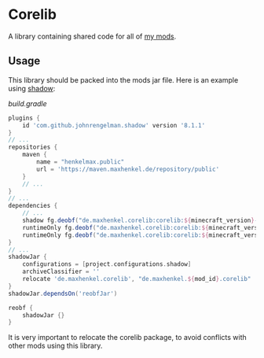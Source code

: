 # Corelib

A library containing shared code for all of [my mods](https://modrepo.de).

## Usage

This library should be packed into the mods jar file.
Here is an example using [shadow](https://github.com/johnrengelman/shadow):

*build.gradle*
``` groovy
plugins {
    id 'com.github.johnrengelman.shadow' version '8.1.1'
}
// ...
repositories {
    maven {
        name = "henkelmax.public"
        url = 'https://maven.maxhenkel.de/repository/public'
    }
    // ...
}
// ...
dependencies {
    // ...
    shadow fg.deobf("de.maxhenkel.corelib:corelib:${minecraft_version}-${corelib_version}:api")
    runtimeOnly fg.deobf("de.maxhenkel.corelib:corelib:${minecraft_version}-${corelib_version}")
    runtimeOnly fg.deobf("de.maxhenkel.corelib:corelib:${minecraft_version}-${corelib_version}:javadoc")
}
// ...
shadowJar {
    configurations = [project.configurations.shadow]
    archiveClassifier = ''
    relocate 'de.maxhenkel.corelib', "de.maxhenkel.${mod_id}.corelib"
}
shadowJar.dependsOn('reobfJar')

reobf {
    shadowJar {}
}
```

It is very important to relocate the corelib package, to avoid conflicts with other mods using this library.
